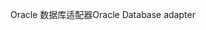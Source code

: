 <span data-ttu-id="9b831-101">Oracle 数据库适配器</span><span class="sxs-lookup"><span data-stu-id="9b831-101">Oracle Database adapter</span></span>